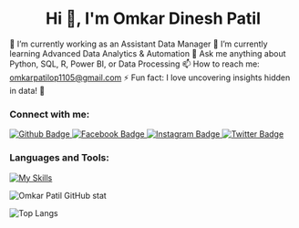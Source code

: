  <h1 align="center">Hi 👋, I'm Omkar Dinesh Patil</h1>

🔭 I’m currently working as an Assistant Data Manager
🌱 I’m currently learning Advanced Data Analytics & Automation
💬 Ask me anything about Python, SQL, R, Power BI, or Data Processing
📫 How to reach me: omkarpatilop1105@gmail.com
⚡ Fun fact: I love uncovering insights hidden in data! 🚀
  
### Connect with me:
<div id="badges">
  <a href="https://github.com/Omkar1105">
    <img src="https://img.shields.io/badge/Github-white?style=for-the-badge&logo=Github&logoColor=black" alt="Github Badge"/>
  </a>
  <a href="https://www.linkedin.com/in/omkarpatilop/">
    <img src="https://img.shields.io/badge/Linkedin-blue?style=for-the-badge&logo=linkedin&logoColor=white" alt="Facebook Badge"/>
  </a>
   <a href="https://www.instagram.com/o_p_11?igsh=MW41cno4cWFibXNiaA==">
    <img src="https://img.shields.io/badge/Instagram-purple?style=for-the-badge&logo=instagram&logoColor=white" alt="Instagram Badge"/>
  </a>
   <a href="https://x.com/omkar_patil_11">
    <img src="https://img.shields.io/badge/Twitter-blue?style=for-the-badge&logo=twitter&logoColor=white" alt="Twitter Badge"/>
  </a>

</div>

### Languages and Tools:
[![My Skills](https://skillicons.dev/icons?i=SPSS,mysql,python,github,git,vscode,Excel,PowerBi,Minitab,Linux,R,&perline=5)](https://skillicons.dev)

![Omkar Patil GitHub stat](https://github-readme-stats.vercel.app/api?username=Omkar1105&show_icons=true&theme=dark)

![Top Langs](https://github-readme-stats.vercel.app/api/top-langs/?username=Omkar1105&theme=dark)


<br>

